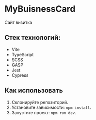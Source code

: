 # MyBuisnessCard

Сайт визитка

## Стек технологий:

- Vite
- TypeScript
- SCSS
- GASP
- Jest
- Cypress

## Как использовать

1. Склонируйте репозиторий.
2. Установите зависимости: `npm install`.
3. Запустите проект: `npm run dev`.
